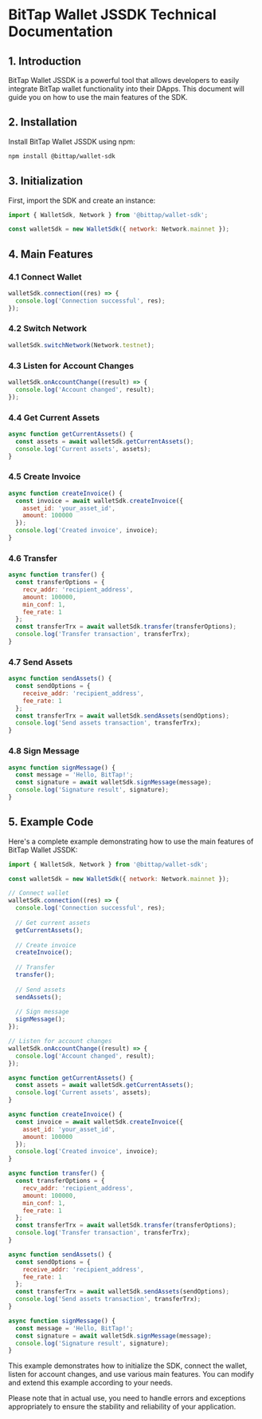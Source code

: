 # BitTap Wallet JSSDK Technical Documentation

## 1. Introduction

BitTap Wallet JSSDK is a powerful tool that allows developers to easily integrate BitTap wallet functionality into their DApps. This document will guide you on how to use the main features of the SDK.

## 2. Installation

Install BitTap Wallet JSSDK using npm:

```bash
npm install @bittap/wallet-sdk
```

## 3. Initialization

First, import the SDK and create an instance:

```javascript
import { WalletSdk, Network } from '@bittap/wallet-sdk';

const walletSdk = new WalletSdk({ network: Network.mainnet });
```

## 4. Main Features

### 4.1 Connect Wallet

```javascript
walletSdk.connection((res) => {
  console.log('Connection successful', res);
});
```

### 4.2 Switch Network

```javascript
walletSdk.switchNetwork(Network.testnet);
```

### 4.3 Listen for Account Changes

```javascript
walletSdk.onAccountChange((result) => {
  console.log('Account changed', result);
});
```

### 4.4 Get Current Assets

```javascript
async function getCurrentAssets() {
  const assets = await walletSdk.getCurrentAssets();
  console.log('Current assets', assets);
}
```

### 4.5 Create Invoice

```javascript
async function createInvoice() {
  const invoice = await walletSdk.createInvoice({
    asset_id: 'your_asset_id',
    amount: 100000
  });
  console.log('Created invoice', invoice);
}
```

### 4.6 Transfer

```javascript
async function transfer() {
  const transferOptions = {
    recv_addr: 'recipient_address',
    amount: 100000,
    min_conf: 1,
    fee_rate: 1
  };
  const transferTrx = await walletSdk.transfer(transferOptions);
  console.log('Transfer transaction', transferTrx);
}
```

### 4.7 Send Assets

```javascript
async function sendAssets() {
  const sendOptions = {
    receive_addr: 'recipient_address',
    fee_rate: 1
  };
  const transferTrx = await walletSdk.sendAssets(sendOptions);
  console.log('Send assets transaction', transferTrx);
}
```

### 4.8 Sign Message

```javascript
async function signMessage() {
  const message = 'Hello, BitTap!';
  const signature = await walletSdk.signMessage(message);
  console.log('Signature result', signature);
}
```

## 5. Example Code

Here's a complete example demonstrating how to use the main features of BitTap Wallet JSSDK:

```javascript
import { WalletSdk, Network } from '@bittap/wallet-sdk';

const walletSdk = new WalletSdk({ network: Network.mainnet });

// Connect wallet
walletSdk.connection((res) => {
  console.log('Connection successful', res);
  
  // Get current assets
  getCurrentAssets();
  
  // Create invoice
  createInvoice();
  
  // Transfer
  transfer();
  
  // Send assets
  sendAssets();
  
  // Sign message
  signMessage();
});

// Listen for account changes
walletSdk.onAccountChange((result) => {
  console.log('Account changed', result);
});

async function getCurrentAssets() {
  const assets = await walletSdk.getCurrentAssets();
  console.log('Current assets', assets);
}

async function createInvoice() {
  const invoice = await walletSdk.createInvoice({
    asset_id: 'your_asset_id',
    amount: 100000
  });
  console.log('Created invoice', invoice);
}

async function transfer() {
  const transferOptions = {
    recv_addr: 'recipient_address',
    amount: 100000,
    min_conf: 1,
    fee_rate: 1
  };
  const transferTrx = await walletSdk.transfer(transferOptions);
  console.log('Transfer transaction', transferTrx);
}

async function sendAssets() {
  const sendOptions = {
    receive_addr: 'recipient_address',
    fee_rate: 1
  };
  const transferTrx = await walletSdk.sendAssets(sendOptions);
  console.log('Send assets transaction', transferTrx);
}

async function signMessage() {
  const message = 'Hello, BitTap!';
  const signature = await walletSdk.signMessage(message);
  console.log('Signature result', signature);
}
```

This example demonstrates how to initialize the SDK, connect the wallet, listen for account changes, and use various main features. You can modify and extend this example according to your needs.

Please note that in actual use, you need to handle errors and exceptions appropriately to ensure the stability and reliability of your application.
